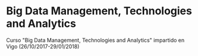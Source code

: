 # Big Data Management, Technologies and Analytics
Curso "Big Data Management, Technologies and Analytics" impartido en Vigo (26/10/2017-29/01/2018)
